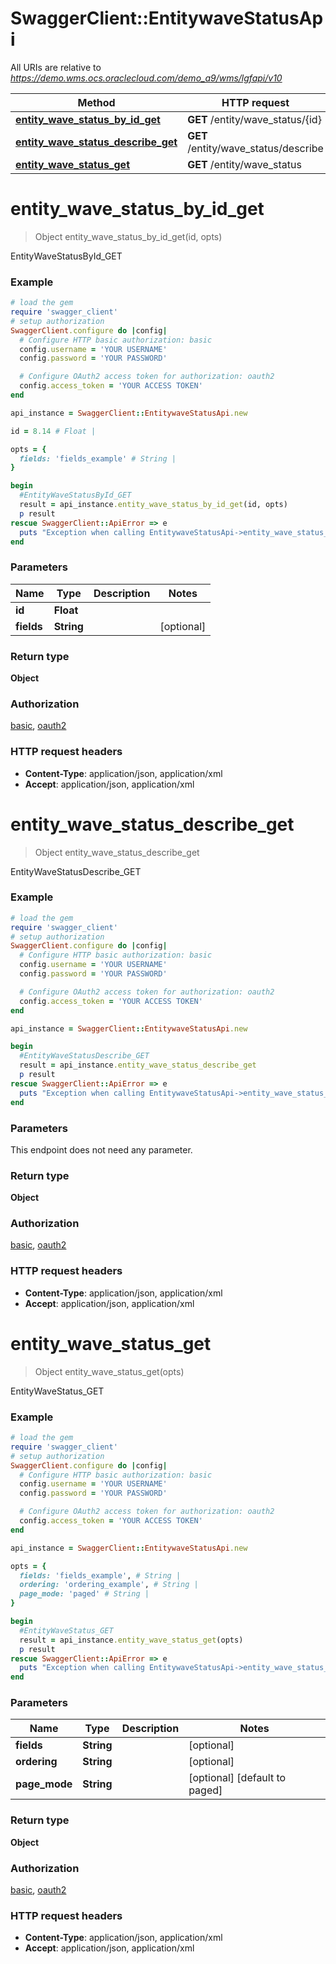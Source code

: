 # SwaggerClient::EntitywaveStatusApi

All URIs are relative to *https://demo.wms.ocs.oraclecloud.com/demo_a9/wms/lgfapi/v10*

Method | HTTP request | Description
------------- | ------------- | -------------
[**entity_wave_status_by_id_get**](EntitywaveStatusApi.md#entity_wave_status_by_id_get) | **GET** /entity/wave_status/{id} | EntityWaveStatusById_GET
[**entity_wave_status_describe_get**](EntitywaveStatusApi.md#entity_wave_status_describe_get) | **GET** /entity/wave_status/describe | EntityWaveStatusDescribe_GET
[**entity_wave_status_get**](EntitywaveStatusApi.md#entity_wave_status_get) | **GET** /entity/wave_status | EntityWaveStatus_GET


# **entity_wave_status_by_id_get**
> Object entity_wave_status_by_id_get(id, opts)

EntityWaveStatusById_GET



### Example
```ruby
# load the gem
require 'swagger_client'
# setup authorization
SwaggerClient.configure do |config|
  # Configure HTTP basic authorization: basic
  config.username = 'YOUR USERNAME'
  config.password = 'YOUR PASSWORD'

  # Configure OAuth2 access token for authorization: oauth2
  config.access_token = 'YOUR ACCESS TOKEN'
end

api_instance = SwaggerClient::EntitywaveStatusApi.new

id = 8.14 # Float | 

opts = { 
  fields: 'fields_example' # String | 
}

begin
  #EntityWaveStatusById_GET
  result = api_instance.entity_wave_status_by_id_get(id, opts)
  p result
rescue SwaggerClient::ApiError => e
  puts "Exception when calling EntitywaveStatusApi->entity_wave_status_by_id_get: #{e}"
end
```

### Parameters

Name | Type | Description  | Notes
------------- | ------------- | ------------- | -------------
 **id** | **Float**|  | 
 **fields** | **String**|  | [optional] 

### Return type

**Object**

### Authorization

[basic](../README.md#basic), [oauth2](../README.md#oauth2)

### HTTP request headers

 - **Content-Type**: application/json, application/xml
 - **Accept**: application/json, application/xml



# **entity_wave_status_describe_get**
> Object entity_wave_status_describe_get

EntityWaveStatusDescribe_GET



### Example
```ruby
# load the gem
require 'swagger_client'
# setup authorization
SwaggerClient.configure do |config|
  # Configure HTTP basic authorization: basic
  config.username = 'YOUR USERNAME'
  config.password = 'YOUR PASSWORD'

  # Configure OAuth2 access token for authorization: oauth2
  config.access_token = 'YOUR ACCESS TOKEN'
end

api_instance = SwaggerClient::EntitywaveStatusApi.new

begin
  #EntityWaveStatusDescribe_GET
  result = api_instance.entity_wave_status_describe_get
  p result
rescue SwaggerClient::ApiError => e
  puts "Exception when calling EntitywaveStatusApi->entity_wave_status_describe_get: #{e}"
end
```

### Parameters
This endpoint does not need any parameter.

### Return type

**Object**

### Authorization

[basic](../README.md#basic), [oauth2](../README.md#oauth2)

### HTTP request headers

 - **Content-Type**: application/json, application/xml
 - **Accept**: application/json, application/xml



# **entity_wave_status_get**
> Object entity_wave_status_get(opts)

EntityWaveStatus_GET



### Example
```ruby
# load the gem
require 'swagger_client'
# setup authorization
SwaggerClient.configure do |config|
  # Configure HTTP basic authorization: basic
  config.username = 'YOUR USERNAME'
  config.password = 'YOUR PASSWORD'

  # Configure OAuth2 access token for authorization: oauth2
  config.access_token = 'YOUR ACCESS TOKEN'
end

api_instance = SwaggerClient::EntitywaveStatusApi.new

opts = { 
  fields: 'fields_example', # String | 
  ordering: 'ordering_example', # String | 
  page_mode: 'paged' # String | 
}

begin
  #EntityWaveStatus_GET
  result = api_instance.entity_wave_status_get(opts)
  p result
rescue SwaggerClient::ApiError => e
  puts "Exception when calling EntitywaveStatusApi->entity_wave_status_get: #{e}"
end
```

### Parameters

Name | Type | Description  | Notes
------------- | ------------- | ------------- | -------------
 **fields** | **String**|  | [optional] 
 **ordering** | **String**|  | [optional] 
 **page_mode** | **String**|  | [optional] [default to paged]

### Return type

**Object**

### Authorization

[basic](../README.md#basic), [oauth2](../README.md#oauth2)

### HTTP request headers

 - **Content-Type**: application/json, application/xml
 - **Accept**: application/json, application/xml



